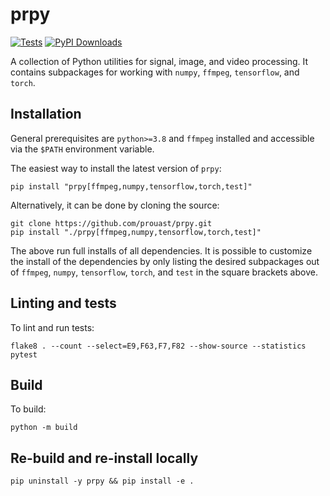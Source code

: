 
# prpy

[![Tests](https://github.com/prouast/prpy/actions/workflows/main.yml/badge.svg)](https://github.com/prouast/prpy/actions/workflows/main.yml)
[![PyPI Downloads](https://static.pepy.tech/personalized-badge/prpy?period=total&units=international_system&left_color=grey&right_color=blue&left_text=pip%20downloads)](https://pypi.org/project/prpy/)

A collection of Python utilities for signal, image, and video processing.
It contains subpackages for working with `numpy`, `ffmpeg`, `tensorflow`, and `torch`.

## Installation

General prerequisites are `python>=3.8` and `ffmpeg` installed and accessible via the `$PATH` environment variable.

The easiest way to install the latest version of `prpy`:

```
pip install "prpy[ffmpeg,numpy,tensorflow,torch,test]"
```

Alternatively, it can be done by cloning the source:

```
git clone https://github.com/prouast/prpy.git
pip install "./prpy[ffmpeg,numpy,tensorflow,torch,test]"
```

The above run full installs of all dependencies.
It is possible to customize the install of the dependencies by only listing the desired subpackages out of `ffmpeg`, `numpy`, `tensorflow`, `torch`, and `test` in the square brackets above.

## Linting and tests

To lint and run tests:

```
flake8 . --count --select=E9,F63,F7,F82 --show-source --statistics
pytest
```

## Build

To build:

```
python -m build
```

## Re-build and re-install locally

```
pip uninstall -y prpy && pip install -e .
```
